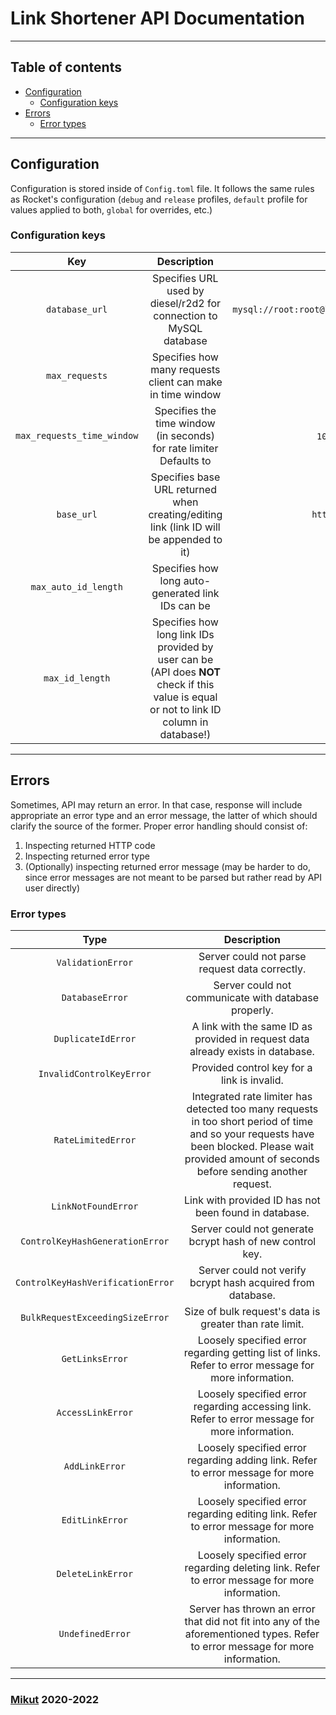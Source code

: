 # Link Shortener API Documentation

---

## Table of contents

- [Configuration](#configuration)
  - [Configuration keys](#configuration-keys)
- [Errors](#errors)
  - [Error types](#error-types)

---

## Configuration

Configuration is stored inside of `Config.toml` file. It follows the same rules as Rocket's configuration (`debug` and `release` profiles, `default` profile for values applied to both, `global` for overrides, etc.)

### Configuration keys

| Key | Description | Default |
| :---: | :---: | :---: |
| `database_url` | Specifies URL used by diesel/r2d2 for connection to MySQL database | `mysql://root:root@localhost:3306/link_shortener` |
| `max_requests` | Specifies how many requests client can make in time window | `100` |
| `max_requests_time_window` | Specifies the time window (in seconds) for rate limiter Defaults to | `10800` (3 hours) |
| `base_url` | Specifies base URL returned when creating/editing link (link ID will be appended to it) | `http://localhost` |
| `max_auto_id_length` | Specifies how long auto-generated link IDs can be | `6` |
| `max_id_length` | Specifies how long link IDs provided by user can be (API does **NOT** check if this value is equal or not to link ID column in database!) | `255` |

---

## Errors

Sometimes, API may return an error. In that case, response will include appropriate an error type and an error message, the latter of which should clarify the source of the former. Proper error handling should consist of:

1. Inspecting returned HTTP code
2. Inspecting returned error type
3. (Optionally) inspecting returned error message (may be harder to do, since error messages are not meant to be parsed but rather read by API user directly)

### Error types

| Type | Description |
| :---: | :---:
| `ValidationError` | Server could not parse request data correctly. |
| `DatabaseError` | Server could not communicate with database properly. |
| `DuplicateIdError` | A link with the same ID as provided in request data already exists in database. |
| `InvalidControlKeyError` | Provided control key for a link is invalid. |
| `RateLimitedError` | Integrated rate limiter has detected too many requests in too short period of time and so your requests have been blocked. Please wait provided amount of seconds before sending another request. |
| `LinkNotFoundError` | Link with provided ID has not been found in database. |
| `ControlKeyHashGenerationError` | Server could not generate bcrypt hash of new control key. |
| `ControlKeyHashVerificationError` | Server could not verify bcrypt hash acquired from database. |
| `BulkRequestExceedingSizeError` | Size of bulk request's data is greater than rate limit. |
| `GetLinksError` | Loosely specified error regarding getting list of links. Refer to error message for more information. |
| `AccessLinkError` | Loosely specified error regarding accessing link. Refer to error message for more information. |
| `AddLinkError` | Loosely specified error regarding adding link. Refer to error message for more information. |
| `EditLinkError` | Loosely specified error regarding editing link. Refer to error message for more information. |
| `DeleteLinkError` | Loosely specified error regarding deleting link. Refer to error message for more information. |
| `UndefinedError` | Server has thrown an error that did not fit into any of the aforementioned types. Refer to error message for more information. |

---

### [Mikut](https://mikut.dev) 2020-2022
